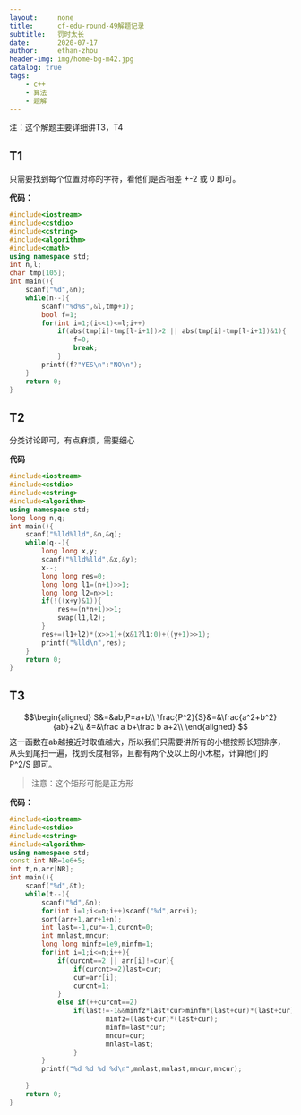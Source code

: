 ```yaml
---
layout:     none
title:      cf-edu-round-49解题记录
subtitle:   罚时太长
date:       2020-07-17
author:     ethan-zhou
header-img: img/home-bg-m42.jpg
catalog: true
tags:
    - c++
    - 算法
    - 题解
---
```

注：这个解题主要详细讲T3，T4

## T1
只需要找到每个位置对称的字符，看他们是否相差 +-2 或 0 即可。

**代码：**

<!--more-->
```cpp
#include<iostream>
#include<cstdio>
#include<cstring>
#include<algorithm>
#include<cmath>
using namespace std;
int n,l;
char tmp[105];
int main(){
	scanf("%d",&n);
	while(n--){
		scanf("%d%s",&l,tmp+1);
		bool f=1;
		for(int i=1;(i<<1)<=l;i++)
			if(abs(tmp[i]-tmp[l-i+1])>2 || abs(tmp[i]-tmp[l-i+1])&1){
				f=0;
				break;
			}
		printf(f?"YES\n":"NO\n");
	}
	return 0;
}
```

## T2
分类讨论即可，有点麻烦，需要细心

**代码**
```cpp
#include<iostream>
#include<cstdio>
#include<cstring>
#include<algorithm>
using namespace std;
long long n,q;
int main(){
	scanf("%lld%lld",&n,&q);
	while(q--){
		long long x,y;
		scanf("%lld%lld",&x,&y);
		x--;
		long long res=0;
		long long l1=(n+1)>>1;
		long long l2=n>>1;
		if(!((x+y)&1)){
			res+=(n*n+1)>>1;
			swap(l1,l2);
		}
		res+=(l1+l2)*(x>>1)+(x&1?l1:0)+((y+1)>>1);
		printf("%lld\n",res);
	}
	return 0;
}
```

## T3

$$\begin{aligned}
S&=&ab,P=a+b\\
\frac{P^2}{S}&=&\frac{a^2+b^2}{ab}+2\\
&=&\frac a b+\frac b a+2\\
\end{aligned}
$$
这一函数在ab越接近时取值越大，所以我们只需要讲所有的小棍按照长短排序，从头到尾扫一遍，找到长度相邻，且都有两个及以上的小木棍，计算他们的 P^2/S 即可。

> 注意：这个矩形可能是正方形

**代码：**
```cpp
#include<iostream>
#include<cstdio>
#include<cstring>
#include<algorithm>
using namespace std;
const int NR=1e6+5;
int t,n,arr[NR];
int main(){
	scanf("%d",&t);
	while(t--){
		scanf("%d",&n);
		for(int i=1;i<=n;i++)scanf("%d",arr+i);
		sort(arr+1,arr+1+n);
		int last=-1,cur=-1,curcnt=0;
		int mnlast,mncur;
		long long minfz=1e9,minfm=1;
		for(int i=1;i<=n;i++){
			if(curcnt==2 || arr[i]!=cur){
				if(curcnt>=2)last=cur;
				cur=arr[i];
				curcnt=1;
			}
			else if(++curcnt==2)
				if(last!=-1&&minfz*last*cur>minfm*(last+cur)*(last+cur)){
						minfz=(last+cur)*(last+cur);
						minfm=last*cur;
						mncur=cur;
						mnlast=last;
				}
		}
		printf("%d %d %d %d\n",mnlast,mnlast,mncur,mncur);
		
	}
	return 0;
}
```
<!--stackedit_data:
eyJoaXN0b3J5IjpbMTE2NjM5NTIyMSwtMTIxMDExOTE0NSwxMD
EyNTIwMDU4LDM3NTI5NzkzLC0yMTIwMTYyMiw1MzI0ODgyNzYs
NjIwNTM1NTM4LC01MjI1Njk2MTQsMTc1NDMyNzY3MCwtMTAwMT
EyNTk1NiwtMjAxNDUyMDAyMiwtMjAyNzAyMjM1MSwxMjg2MDc5
NDg5XX0=
-->